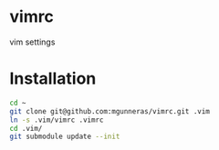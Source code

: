 vimrc
=====

vim settings


Installation
============
```bash
cd ~
git clone git@github.com:mgunneras/vimrc.git .vim
ln -s .vim/vimrc .vimrc
cd .vim/
git submodule update --init
```